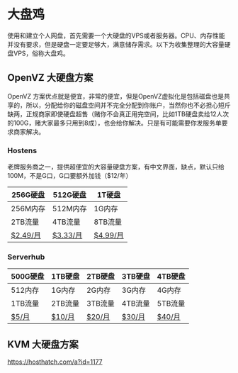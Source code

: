 
# 大盘鸡

使用和建立个人网盘，首先需要一个大硬盘的VPS或者服务器。CPU、内存性能并没有要求，但是硬盘一定要足够大，满意储存需求。以下为收集整理的大容量硬盘VPS，俗称大盘鸡。

## OpenVZ 大硬盘方案

OpenVZ 方案优点就是便宜，非常的便宜，但是OpenVZ虚拟化是包括磁盘也是共享的，所以，分配给你的磁盘空间并不完全分配到你账户，当然你也不必担心短斤缺两，正规商家即使硬盘超售（赌你不会真正用完空间，比如1TB硬盘卖给12人次的100G，赌大家最多只用到8成），也会给你解决。只是有可能需要你发服务单要求商家解决。

### Hostens
老牌服务商之一，提供超便宜的大容量硬盘方案，有中文界面，缺点，默认只给100M，不是G口，G口要额外加钱（$12/年）

| 256G硬盘 | 512G硬盘 | 1T硬盘 |
|----------|---------|-------|
| 256M内存 | 512M内存 | 1G内存 |
| 2TB流量 | 4TB流量 | 8TB流量 |
| [$2.49/月](https://www.hostens.com/vps-hosting/?affid=760#hosting__plan__group-tab-storage) | [$3.33/月](https://www.hostens.com/vps-hosting/?affid=760#hosting__plan__group-tab-storage) | [$4.99/月](https://www.hostens.com/vps-hosting/?affid=760#hosting__plan__group-tab-storage) |


### Serverhub

| 500G硬盘 | 1TB硬盘 | 2TB硬盘 | 3TB硬盘 | 4TB硬盘 |
|---------|--------|---------|--------|--------|
| 512内存 | 1G内存 | 2G内存 | 3G内存 | 4G内存  |
| 1TB流量 | 2TB流量 | 3TB流量  | 4TB流量  | 5TB流量 |
| [$5/月](http://my.serverhub.com/aff.php?aff=171&pid=613) | [$10/月](http://my.serverhub.com/aff.php?aff=171&pid=614) | [$20/月](http://my.serverhub.com/aff.php?aff=171&pid=615) | [$30/月](http://my.serverhub.com/aff.php?aff=171&pid=616) | [$40/月](http://my.serverhub.com/aff.php?aff=171&pid=617) |


## KVM 大硬盘方案
https://hosthatch.com/a?id=1177

<!--stackedit_data:
eyJoaXN0b3J5IjpbOTExNzk5NTU3LDEyNzQ0OTgxMzgsMTQ5ND
YzMjc0LDEyMzMyNTAwNzQsMTA1NDE4NTY2OSwtMTUwMjU0NzA4
OCwxODI1MTMxNjg4LC03MTIwODIzMV19
-->